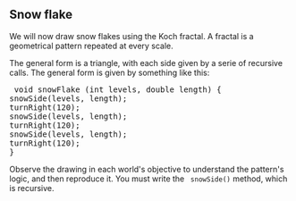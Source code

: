 
## Snow flake ##
We will now draw snow flakes using the Koch fractal. A fractal is a
geometrical pattern repeated at every scale.

The general form is a triangle, with each side given by a serie of recursive
calls. The general form is given by something like this: 
<pre> void snowFlake (int levels, double length) {
snowSide(levels, length);
turnRight(120);
snowSide(levels, length);
turnRight(120);
snowSide(levels, length);
turnRight(120);
}</pre>

Observe the drawing in each world's objective to understand the pattern's
logic, and then reproduce it. You must write the ` snowSide()` method, which is recursive.

